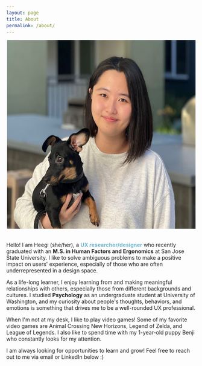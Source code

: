 ```yaml
---
layout: page
title: About
permalink: /about/
---
```

<center><img src="/images/About.jpg" alt="Heegi and her puppy Benji" width="500" height="500"></center> <br>

Hello! I am Heegi (she/her), a <span style="color: #6fb4ca;">**UX researcher/designer**</span> who recently graduated with an **M.S. in Human Factors and Ergonomics** at San Jose State University. I like to solve ambiguous problems to make a positive impact on users' experience, especially of those who are often underrepresented in a design space. 

As a life-long learner, I enjoy learning from and making meaningful relationships with others, especially those from different backgrounds and cultures. I studied **Psychology** as an undergraduate student at University of Washington, and my curiosity about people's thoughts, behaviors, and emotions is something that drives me to be a well-rounded UX professional. 

When I'm not at my desk, I like to play video games! Some of my favorite video games are Animal Crossing New Horizons, Legend of Zelda, and League of Legends. I also like to spend time with my 1-year-old puppy Benji who constantly looks for my attention.

I am always looking for opportunities to learn and grow! Feel free to reach out to me via email or LinkedIn below :)